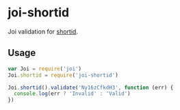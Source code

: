 # joi-shortid
Joi validation for [shortid](https://github.com/dylang/shortid).

## Usage

```js
var Joi = require('joi')
Joi.shortid = require('joi-shortid')

Joi.shortid().validate('Ny16zCfkdH3', function (err) {
  console.log(err ? 'Invalid' : 'Valid')
})
```
